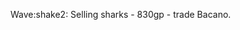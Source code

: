 Wave:shake2: Selling sharks - 830gp - trade Bacano.
<!---
LukasBacano/LukasBacano is a ✨ special ✨ repository because its `README.md` (this file) appears on your GitHub profile.
You can click the Preview link to take a look at your changes.
--->
